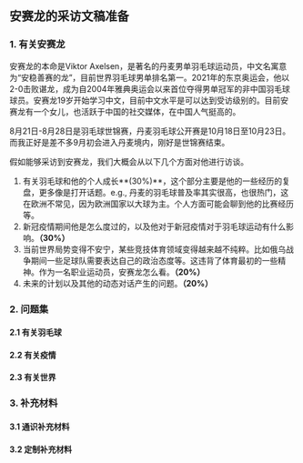 ## 安赛龙的采访文稿准备

### 1. 有关安赛龙

安赛龙的本命是Viktor Axelsen，是著名的丹麦男单羽毛球运动员，中文名寓意为“安稳善赛的龙”，目前世界羽毛球男单排名第一。2021年的东京奥运会，他以2-0击败谌龙，成为自2004年雅典奥运会以来首位夺得男单冠军的非中国羽毛球球员。安赛龙19岁开始学习中文，目前中文水平是可以达到受访级别的。目前安赛龙有一个女儿，也活跃于中国的社交媒体，在中国人气挺高的。

8月21日-8月28日是羽毛球世锦赛，丹麦羽毛球公开赛是10月18日至10月23日。而我正好是差不多9月初会进入丹麦境内，刚好是世锦赛结束。

假如能够采访到安赛龙，我们大概会从以下几个方面对他进行访谈。

1. 有关羽毛球和他的个人成长**(30%)**，这个部分主要是他的一些经历的复盘，更多像是打开话题。e.g., 丹麦的羽毛球普及率其实很高，也很热门，这在欧洲不常见，因为欧洲国家以大球为主。个人方面可能会聊到他的比赛经历等。
2. 新冠疫情期间他是怎么度过的，以及他对于新冠疫情对于羽毛球运动有什么影响。**（30%）**
3. 当前世界局势变得不安宁，某些竞技体育领域变得越来越不纯粹。比如俄乌战争期间一些足球队需要表达自己的政治态度等。这违背了体育最初的一些精神。作为一名职业运动员，安赛龙怎么看。**（20%）**
4. 未来的计划以及其他的动态对话产生的问题。**（20%）**



### 2. 问题集

#### 2.1 有关羽毛球

#### 2.2 有关疫情

#### 2.3 有关世界



### 3. 补充材料

#### 3.1 通识补充材料

#### 3.2 定制补充材料



